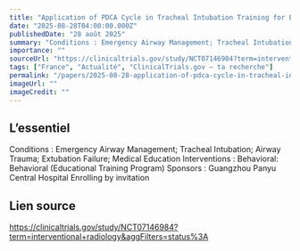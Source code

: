 ```yaml
---
title: "Application of PDCA Cycle in Tracheal Intubation Training for Emergency Medicine Residents"
date: "2025-08-28T04:00:00.000Z"
publishedDate: "28 août 2025"
summary: "Conditions : Emergency Airway Management; Tracheal Intubation; Airway Trauma; Extubation Failure; Medical Education Interventions : Behavioral: Behavioral (Educational Training Program) Sponsors : Guangzhou Panyu Central Hospital Enrolling by invitation"
importance: ""
sourceUrl: "https://clinicaltrials.gov/study/NCT07146984?term=interventional+radiology&aggFilters=status%3A"
tags: ["France", "Actualité", "ClinicalTrials.gov — ta recherche"]
permalink: "/papers/2025-08-28-application-of-pdca-cycle-in-tracheal-intubation-training-for-emergency-medicine-residents"
imageUrl: ""
imageCredit: ""
---
```


## L’essentiel

Conditions : Emergency Airway Management; Tracheal Intubation; Airway Trauma; Extubation Failure; Medical Education Interventions : Behavioral: Behavioral (Educational Training Program) Sponsors : Guangzhou Panyu Central Hospital Enrolling by invitation

## Lien source

https://clinicaltrials.gov/study/NCT07146984?term=interventional+radiology&aggFilters=status%3A
